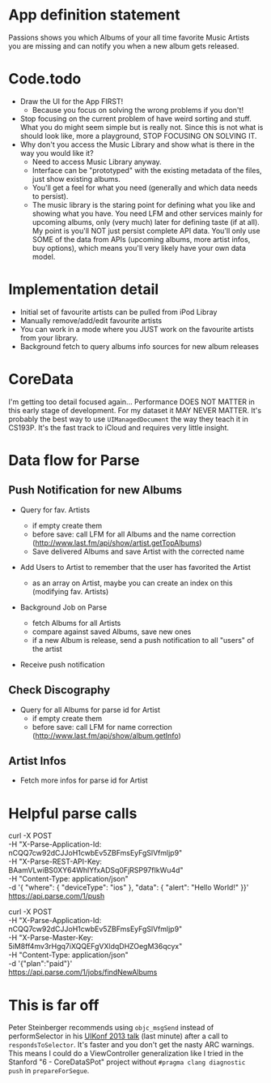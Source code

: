 # App definition statement

Passions shows you which Albums of your all time favorite Music Artists you are missing and can notify you when a new album gets released. 

# Code.todo

* Draw the UI for the App FIRST!
	* Because you focus on solving the wrong problems if you don't!
* Stop focusing on the current problem of have weird sorting and stuff. What you do might seem simple but is really not. Since this is not what is should look like, more a playground, STOP FOCUSING ON SOLVING IT.
* Why don't you access the Music Library and show what is there in the way you would like it?
	* Need to access Music Library anyway.
	* Interface can be "prototyped" with the existing metadata of the files, just show existing albums.
	* You'll get a feel for what you need (generally and which data needs to persist).
	* The music library is the staring point for defining what you like and showing what you have. You need LFM and other services mainly for upcoming albums, only (very much) later for defining taste (if at all). My point is you'll NOT just persist complete API data. You'll only use SOME of the data from APIs (upcoming albums, more artist infos, buy options), which means you'll very likely have your own data model.


# Implementation detail

* Initial set of favourite artists can be pulled from iPod Libray
* Manually remove/add/edit favourite artists
* You can work in a mode where you JUST work on the favourite artists from your library.
* Background fetch to query albums info sources for new album releases

# CoreData

I'm getting too detail focused again... Performance DOES NOT MATTER in this early stage of development. For my dataset it MAY NEVER MATTER. It's probably the best way to use `UIManagedDocument` the way they teach it in CS193P. It's the fast track to iCloud and requires very little insight.


# Data flow for Parse

## Push Notification for new Albums

* Query for fav. Artists
	* if empty create them
	* before save: call LFM for all Albums and the name correction (http://www.last.fm/api/show/artist.getTopAlbums)
	* Save delivered Albums and save Artist with the corrected name

* Add Users to Artist to remember that the user has favorited the Artist
	* as an array on Artist, maybe you can create an index on this (modifying fav. Artists)



* Background Job on Parse
	* fetch Albums for all Artists
	* compare against saved Albums, save new ones
	* if a new Album is release, send a push notification to all "users" of the artist

* Receive push notification

## Check Discography

* Query for all Albums for parse id for Artist
	* if empty create them
	* before save: call LFM for name correction (http://www.last.fm/api/show/album.getInfo)


## Artist Infos

* Fetch more infos for parse id for Artist


# Helpful parse calls

curl -X POST \
-H "X-Parse-Application-Id: nCQQ7cw92dCJJoH1cwbEv5ZBFmsEyFgSlVfmljp9" \
-H "X-Parse-REST-API-Key: BAamVLwiBS0XY64WhlYfxADSq0FjRSP97fIkWu4d" \
-H "Content-Type: application/json" \
-d '{ "where": { "deviceType": "ios" }, "data": { "alert": "Hello World!" }}' \
https://api.parse.com/1/push

curl -X POST \
-H "X-Parse-Application-Id: nCQQ7cw92dCJJoH1cwbEv5ZBFmsEyFgSlVfmljp9" \
-H "X-Parse-Master-Key: 5iM8ff4mv3rHgq7iXQQEFgVXldqDHZOegM36qcyx" \
-H "Content-Type: application/json" \
-d '{"plan":"paid"}' \
https://api.parse.com/1/jobs/findNewAlbums



# This is far off

Peter Steinberger recommends using `objc_msgSend` instead of performSelector in his [UIKonf 2013 talk](https://www.youtube.com/watch?v=psPNxC3G_hc) (last minute) after a call to `respondsToSelector`. It's faster and you don't get the nasty ARC warnings. This means I could do a ViewController generalization like I tried in the Stanford "6 - CoreDataSPot" project without `#pragma clang diagnostic push` in `prepareForSegue`.